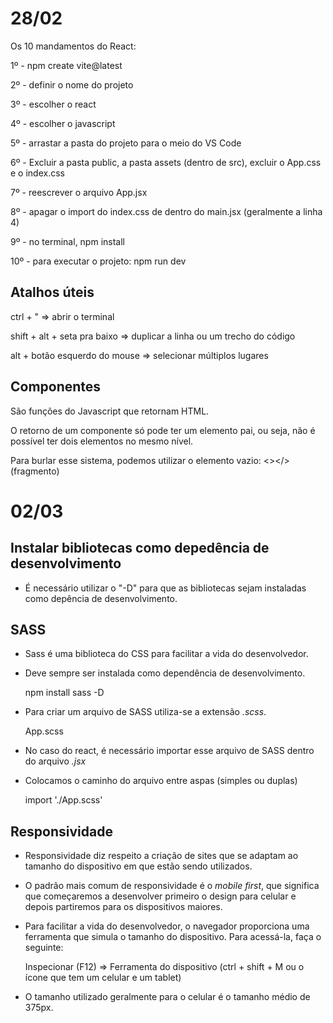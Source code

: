 # 28/02

Os 10 mandamentos do React:

1º - npm create vite@latest 

2º - definir o nome do projeto

3º - escolher o react

4º - escolher o javascript

5º - arrastar a pasta do projeto para o meio do VS Code

6º - Excluir a pasta public, a pasta assets (dentro de src), excluir o App.css e o index.css

7º - reescrever o arquivo App.jsx

8º - apagar o import do index.css de dentro do main.jsx (geralmente a linha 4)

9º - no terminal, npm install

10º - para executar o projeto: npm run dev

## Atalhos úteis
ctrl + " => abrir o terminal

shift + alt + seta pra baixo => duplicar a linha ou um trecho do código

alt + botão esquerdo do mouse => selecionar múltiplos lugares

## Componentes
São funções do Javascript que retornam HTML.

O retorno de um componente só pode ter um elemento pai, ou seja, não é possível ter dois elementos no mesmo nível.

Para burlar esse sistema, podemos utilizar o elemento vazio: <></> (fragmento)



# 02/03

## Instalar bibliotecas como depedência de desenvolvimento
* É necessário utilizar o "-D" para que as bibliotecas sejam instaladas como depência de desenvolvimento.

## SASS
* Sass é uma biblioteca do CSS para facilitar a vida do desenvolvedor.
* Deve sempre ser instalada como dependência de desenvolvimento.

    npm install sass -D

* Para criar um arquivo de SASS utiliza-se a extensão *.scss*.

    App.scss

* No caso do react, é necessário importar esse arquivo de SASS dentro do arquivo *.jsx*
* Colocamos o caminho do arquivo entre aspas (simples ou duplas)

    import './App.scss'

## Responsividade
* Responsividade diz respeito a criação de sites que se adaptam ao tamanho do dispositivo em que estão sendo utilizados.
* O padrão mais comum de responsividade é o *mobile first*, que significa que começaremos a desenvolver primeiro o design para celular e depois partiremos para os dispositivos maiores.
* Para facilitar a vida do desenvolvedor, o navegador proporciona uma ferramenta que simula o tamanho do dispositivo. Para acessá-la, faça o seguinte:

    Inspecionar (F12) => Ferramenta do dispositivo (ctrl + shift + M ou o ícone que tem um celular e um tablet)

* O tamanho utilizado geralmente para o celular é o tamanho médio de 375px.